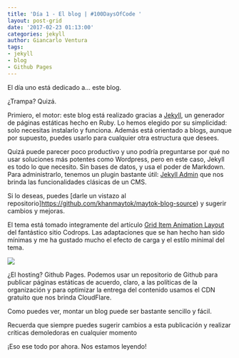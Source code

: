 ```yaml
---
title: 'Día 1 - El blog | #100DaysOfCode '
layout: post-grid
date: '2017-02-23 01:13:00'
categories: jekyll
author: Giancarlo Ventura
tags:
- jekyll
- blog
- Github Pages
---
```


El día uno está dedicado a... este blog.

¿Trampa? Quizá.

Primiero, el motor: este blog está realizado gracias a [Jekyll](https://jekyllrb.com/), un generador de páginas estáticas hecho en Ruby. Lo hemos elegido por su simplicidad: solo necesitas instalarlo y funciona. Además está orientado a blogs, aunque por supuesto, puedes usarlo para cualquier otra estructura que desees.

Quizá puede parecer poco productivo y uno podría preguntarse por qué no usar soluciones más potentes como Wordpress, pero en este caso, Jekyll es todo lo que necesito. Sin bases de datos, y usa el poder de Markdown. Para administrarlo, tenemos un plugin bastante útil: [Jekyll Admin](https://github.com/jekyll/jekyll-admin) que nos brinda las funcionalidades clásicas de un CMS.

Si lo deseas, puedes [darle un vistazo al repositorio]https://github.com/khanmaytok/maytok-blog-source) y sugerir cambios y mejoras. 

El tema está tomado integramente del artículo [Grid Item Animation Layout](https://tympanus.net/codrops/2015/04/15/grid-item-animation-layout/) del fantástico sitio Codrops. Las adaptaciones que se han hecho han sido mínimas y me ha gustado mucho el efecto de carga y el estilo mínimal del tema.

<p class="text-center">
<img src="https://codropspz-tympanus.netdna-ssl.com/codrops/wp-content/uploads/2015/04/GridItemAnimation_02.jpg"/>
</p>

¿El hosting? Github Pages. Podemos usar un repositorio de Github para publicar páginas estáticas de acuerdo, claro, a las políticas de la organización y para optimizar la entrega del contenido usamos el CDN gratuito que nos brinda CloudFlare. 

Como puedes ver, montar un blog puede ser bastante sencillo y fácil.

Recuerda que siempre puedes sugerir cambios a esta publicación y realizar críticas demoledoras en cualquier momento

¡Eso ese todo por ahora. Nos estamos leyendo!

